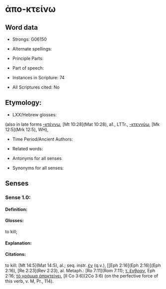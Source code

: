 # ἀπο-κτείνω

<!-- Status: S2=NeedsEdits -->
<!-- Lexica used for edits:   -->

## Word data

* Strongs: G06150

* Alternate spellings:



* Principle Parts: 


* Part of speech: 


* Instances in Scripture: 74

* All Scriptures cited: No

## Etymology: 


* LXX/Hebrew glosses: 

(also in late forms [-κτέννω](), [Mt 10:28](Mat 10:28), a1., LTTr., [-κτεννύω](), [Mk 12:5](Mrk 12:5), WH),

* Time Period/Ancient Authors: 


* Related words: 

* Antonyms for all senses

* Synonyms for all senses: 


## Senses 


### Sense  1.0: 

#### Definition: 

#### Glosses: 

to kill; 

#### Explanation: 


#### Citations: 

to kill: [Mt 14:5](Mat 14:5), al.; seq. instr. [ἐν]() (q.v.), [[Eph 2:16](Eph 2:16)](Eph 2:16), [Re 2:23](Rev 2:23), al. Metaph.: [Ro 7:11](Rom 7:11); [τ. ἔχθραν](), Eph 2:16; [τὸ γράμμα ἀποκτείνει](), [II Co 3:6](2Co 3:6) (on the perfective force of this verb, v. M, Pr., 114).
